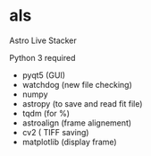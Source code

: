 # als
Astro Live Stacker

Python 3 required
- pyqt5 (GUI)
- watchdog (new file checking)
- numpy 
- astropy (to save and read fit file)
- tqdm (for %)
- astroalign (frame alignement)
- cv2 ( TIFF saving)
- matplotlib (display frame)
